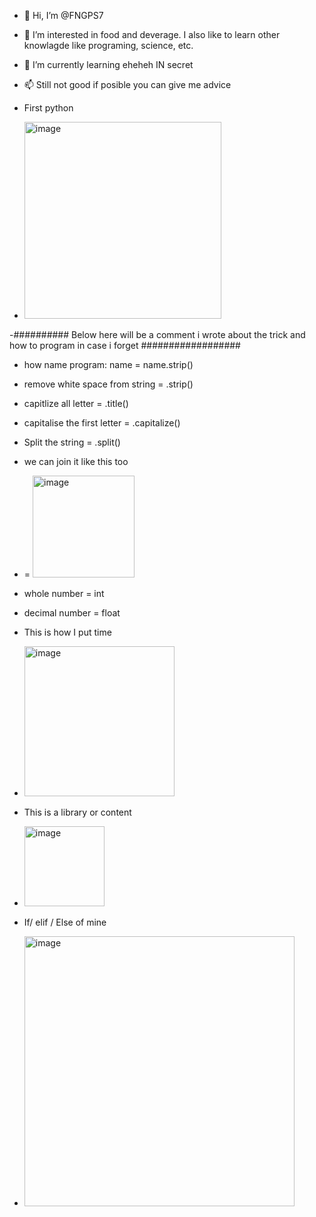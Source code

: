- 👋 Hi, I’m @FNGPS7
- 👀 I’m interested in food and deverage. I also like to learn other knowlagde like programing, science, etc.
- 🌱 I’m currently learning eheheh IN secret
- 📫 Still not good if posible you can give me advice

- First python
- <img width="315" alt="image" src="https://github.com/FNGPS7/FNGPS7/assets/143075869/a452ae00-2a3e-46a9-91b3-8436e45501f4">

-########## Below here will be a comment i wrote about the trick and how to program in case i forget ##################
- how name program: name = name.strip()
- remove white space from string = .strip()
- capitlize all letter = .title()
- capitalise the first letter = .capitalize()
- Split the string = .split()
- we can join it like this too
- = <img width="163" alt="image" src="https://github.com/FNGPS7/FNGPS7/assets/143075869/1176579b-0b97-4497-b4d3-735ee81fbda7">

- whole number = int
- decimal number = float
  
- This is how I put time
- <img width="240" alt="image" src="https://github.com/FNGPS7/FNGPS7/assets/143075869/702c3d1b-d502-4369-8468-fde67e0102e4">
- This is a library or content
- <img width="128" alt="image" src="https://github.com/FNGPS7/FNGPS7/assets/143075869/ec14bf35-8507-474c-a996-9f9e1faeacac">

- If/ elif / Else of mine
- <img width="432" alt="image" src="https://github.com/FNGPS7/FNGPS7/assets/143075869/062faf2a-466e-4bb8-b41b-c6e796a5c5ca">



<!---
FNGPS7/FNGPS7 is a ✨ special ✨ repository because its `README.md` (this file) appears on your GitHub profile.
You can click the Preview link to take a look at your changes.
--->
